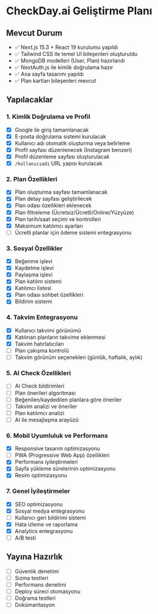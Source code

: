 # CheckDay.ai Geliştirme Planı

## Mevcut Durum
- ✅ Next.js 15.3 + React 19 kurulumu yapıldı
- ✅ Tailwind CSS ile temel UI bileşenleri oluşturuldu
- ✅ MongoDB modelleri (User, Plan) hazırlandı
- ✅ NextAuth.js ile kimlik doğrulama hazır
- ✅ Ana sayfa tasarımı yapıldı
- ✅ Plan kartları bileşenleri mevcut

## Yapılacaklar

### 1. Kimlik Doğrulama ve Profil
- [x] Google ile giriş tamamlanacak
- [x] E-posta doğrulama sistemi kurulacak
- [x] Kullanıcı adı otomatik oluşturma veya belirleme
- [x] Profil sayfası düzenlenecek (Instagram benzeri)
- [x] Profil düzenleme sayfası oluşturulacak
- [x] `/kullanıcıadı` URL yapısı kurulacak

### 2. Plan Özellikleri
- [x] Plan oluşturma sayfası tamamlanacak
- [x] Plan detay sayfası geliştirilecek
- [x] Plan odası özellikleri eklenecek
- [x] Plan filtreleme (Ücretsiz/Ücretli/Online/Yüzyüze)
- [x] Plan tarih/saat seçimi ve kontrolleri
- [x] Maksimum katılımcı ayarları
- [ ] Ücretli planlar için ödeme sistemi entegrasyonu

### 3. Sosyal Özellikler
- [x] Beğenme işlevi
- [x] Kaydetme işlevi
- [x] Paylaşma işlevi
- [x] Plan katılım sistemi
- [x] Katılımcı listesi
- [x] Plan odası sohbet özellikleri
- [x] Bildirim sistemi

### 4. Takvim Entegrasyonu
- [x] Kullanıcı takvimi görünümü
- [x] Katılınan planların takvime eklenmesi
- [x] Takvim hatırlatıcıları
- [ ] Plan çakışma kontrolü
- [ ] Takvim görünüm seçenekleri (günlük, haftalık, aylık)

### 5. AI Check Özellikleri
- [ ] AI Check bildirimleri
- [ ] Plan önerileri algoritması
- [ ] Beğenilen/kaydedilen planlara göre öneriler
- [ ] Takvim analizi ve öneriler
- [ ] Plan katılımcı analizi
- [ ] AI ile mesajlaşma arayüzü

### 6. Mobil Uyumluluk ve Performans
- [x] Responsive tasarım optimizasyonu
- [ ] PWA (Progressive Web App) özellikleri
- [x] Performans iyileştirmeleri
- [x] Sayfa yükleme sürelerinin optimizasyonu
- [x] Resim optimizasyonu

### 7. Genel İyileştirmeler
- [x] SEO optimizasyonu
- [x] Sosyal medya entegrasyonu
- [ ] Kullanıcı geri bildirimi sistemi
- [x] Hata izleme ve raporlama
- [x] Analytics entegrasyonu
- [ ] A/B testi

## Yayına Hazırlık
- [ ] Güvenlik denetimi
- [ ] Sızma testleri
- [ ] Performans denetimi
- [ ] Deploy süreci otomasyonu
- [ ] Doğrama testleri
- [ ] Dokümantasyon 